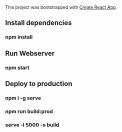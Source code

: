 This project was bootstrapped with [Create React App](https://github.com/facebook/create-react-app).

## Install dependencies

### npm install

## Run Webserver

### npm start

## Deploy to production

### npm i -g serve
### npm run build:prod
### serve -l 5000 -s build

